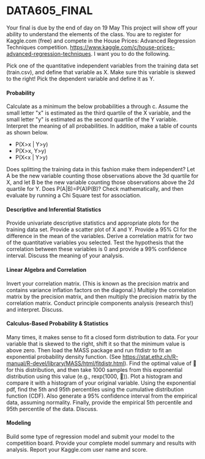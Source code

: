 # DATA605_FINAL

Your final is due by the end of day on 19 May This project will show off your ability to understand the elements of the class. You are to register for Kaggle.com (free) and compete in the House Prices: Advanced Regression Techniques competition. https://www.kaggle.com/c/house-prices-advanced-regression-techniques. I want you to do the following.

Pick one of the quantitative independent variables from the training data set (train.csv), and define that variable as X. Make sure this variable is skewed to the right! Pick the dependent variable and define it as Y.

#### Probability
Calculate as a minimum the below probabilities a through c. Assume the small letter "x" is estimated as the third quartile of the X variable, and the small letter "y" is estimated as the second quartile of the Y variable. Interpret the meaning of all probabilities. In addition, make a table of counts as shown below.

- P(X>x | Y>y)
- P(X>x, Y>y)
- P(X<x | Y>y)

Does splitting the training data in this fashion make them independent? Let A be the new variable counting those observations above the 3d quartile for X, and let B be the new variable counting those observations above the 2d quartile for Y. Does P(A|B)=P(A)P(B)? Check mathematically, and then evaluate by running a Chi Square test for association.

#### Descriptive and Inferential Statistics
Provide univariate descriptive statistics and appropriate plots for the training data set. Provide a scatter plot of X and Y. Provide a 95% CI for the difference in the mean of the variables. Derive a correlation matrix for two of the quantitative variables you selected. Test the hypothesis that the correlation between these variables is 0 and provide a 99% confidence interval. Discuss the meaning of your analysis.

#### Linear Algebra and Correlation
Invert your correlation matrix. (This is known as the precision matrix and contains variance inflation factors on the diagonal.) Multiply the correlation matrix by the precision matrix, and then multiply the precision matrix by the correlation matrix. Conduct principle components analysis (research this!) and interpret. Discuss.

#### Calculus-Based Probability & Statistics
Many times, it makes sense to fit a closed form distribution to data. For your variable that is skewed to the right, shift it so that the minimum value is above zero. Then load the MASS package and run fitdistr to fit an exponential probability density function. (See  https://stat.ethz.ch/R-manual/R-devel/library/MASS/html/fitdistr.html). Find the optimal value of  for this distribution, and then take 1000 samples from this exponential distribution using this value (e.g., rexp(1000, )). Plot a histogram and compare it with a histogram of your original variable.   Using the exponential pdf, find the 5th and 95th percentiles using the cumulative distribution function (CDF). Also generate a 95% confidence interval from the empirical data, assuming normality. Finally, provide the empirical 5th percentile and 95th percentile of the data. Discuss.

#### Modeling
Build some type of regression  model and submit your model to the competition board. Provide your complete model summary and results with analysis. Report your Kaggle.com user name and score.

